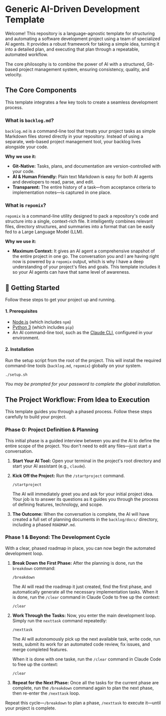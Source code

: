 # Generic AI-Driven Development Template

Welcome! This repository is a language-agnostic template for structuring and automating a software development project using a team of specialized AI agents. It provides a robust framework for taking a simple idea, turning it into a detailed plan, and executing that plan through a repeatable, automated workflow.

The core philosophy is to combine the power of AI with a structured, Git-based project management system, ensuring consistency, quality, and velocity.

## The Core Components

This template integrates a few key tools to create a seamless development process.

### What is `backlog.md`?
`backlog.md` is a command-line tool that treats your project tasks as simple Markdown files stored directly in your repository. Instead of using a separate, web-based project management tool, your backlog lives alongside your code.

**Why we use it:**
*   **Git-Native:** Tasks, plans, and documentation are version-controlled with your code.
*   **AI & Human Friendly:** Plain text Markdown is easy for both AI agents and developers to read, parse, and edit.
*   **Transparent:** The entire history of a task—from acceptance criteria to implementation notes—is captured in one place.

### What is `repomix`?
`repomix` is a command-line utility designed to pack a repository's code and structure into a single, context-rich file. It intelligently combines relevant files, directory structures, and summaries into a format that can be easily fed to a Large Language Model (LLM).

**Why we use it:**
*   **Maximum Context:** It gives an AI agent a comprehensive snapshot of the entire project in one go. The conversation you and I are having right now is powered by a `repomix` output, which is why I have a deep understanding of your project's files and goals. This template includes it so your AI agents can have that same level of awareness.

## 🚀 Getting Started

Follow these steps to get your project up and running.

#### 1. Prerequisites
*   [Node.js](https://nodejs.org/) (which includes `npm`)
*   [Python 3](https://www.python.org/downloads/) (which includes `pip`)
*   An AI command-line tool, such as the [Claude CLI](https://docs.anthropic.com/claude/reference/claude-cli), configured in your environment.

#### 2. Installation
Run the setup script from the root of the project. This will install the required command-line tools (`backlog.md`, `repomix`) globally on your system.

```bash
./setup.sh
```
*You may be prompted for your password to complete the global installation.*

## The Project Workflow: From Idea to Execution

This template guides you through a phased process. Follow these steps carefully to build your project.

### Phase 0: Project Definition & Planning

This initial phase is a guided interview between you and the AI to define the entire scope of the project. You don't need to edit any files—just start a conversation.

1.  **Start Your AI Tool:** Open your terminal in the project's root directory and start your AI assistant (e.g., `claude`).

2.  **Kick Off the Project:** Run the `/startproject` command.
    ```
    /startproject
    ```
    The AI will immediately greet you and ask for your initial project idea. Your job is to answer its questions as it guides you through the process of defining features, technology, and scope.

3.  **The Outcome:** When the conversation is complete, the AI will have created a full set of planning documents in the `backlog/docs/` directory, including a phased `ROADMAP.md`.

### Phase 1 & Beyond: The Development Cycle

With a clear, phased roadmap in place, you can now begin the automated development loop.

1.  **Break Down the First Phase:** After the planning is done, run the `breakdown` command:
    ```
    /breakdown
    ```
    The AI will read the roadmap it just created, find the first phase, and automatically generate all the necessary implementation tasks. When it is done, run the `/clear` command in Claude Code to free up the context:

    ```
    /clear
    ```

2.  **Work Through the Tasks:** Now, you enter the main development loop. Simply run the `nexttask` command repeatedly:
    ```
    /nexttask
    ```
    The AI will autonomously pick up the next available task, write code, run tests, submit its work for an automated code review, fix issues, and merge completed features.

    When it is done with one taske, run the `/clear` command in Claude Code to free up the context:

    ```
    /clear
    ```

3.  **Repeat for the Next Phase:** Once all the tasks for the current phase are complete, run the `/breakdown` command again to plan the next phase, then re-enter the `/nexttask` loop.

Repeat this cycle—`/breakdown` to plan a phase, `/nexttask` to execute it—until your project is complete.
